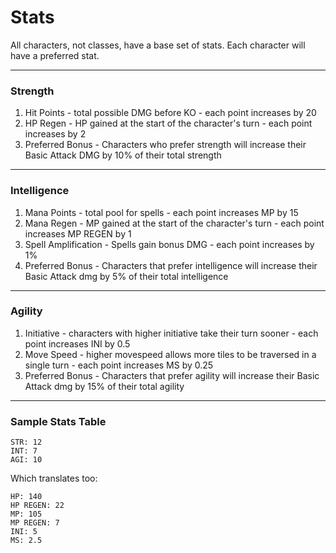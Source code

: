 # Stats

All characters, not classes, have a base set of stats. Each character will have a preferred stat.

---
### Strength

  1. Hit Points
    - total possible DMG before KO
    - each point increases by 20
  2. HP Regen
    - HP gained at the start of the character's turn
    - each point increases by 2
  3. Preferred Bonus
    - Characters who prefer strength will increase their Basic Attack DMG by 10% of their total strength
---
### Intelligence

  1. Mana Points
    - total pool for spells
    - each point increases MP by 15
  2. Mana Regen
    - MP gained at the start of the character's turn
    - each point increases MP REGEN by 1
  3. Spell Amplification
    - Spells gain bonus DMG
    - each point increases by 1%
  4. Preferred Bonus
    - Characters that prefer intelligence will increase their Basic Attack dmg by 5% of their total intelligence

---
### Agility

  1. Initiative
    - characters with higher initiative take their turn sooner
    - each point increases INI by 0.5
  2. Move Speed
    - higher movespeed allows more tiles to be traversed in a single turn
    - each point increases MS by 0.25
  3. Preferred Bonus
    - Characters that prefer agility will increase their Basic Attack dmg by 15% of their total agility
---

### Sample Stats Table

```
STR: 12
INT: 7
AGI: 10
```

Which translates too:
```
HP: 140
HP REGEN: 22
MP: 105
MP REGEN: 7
INI: 5
MS: 2.5
```
